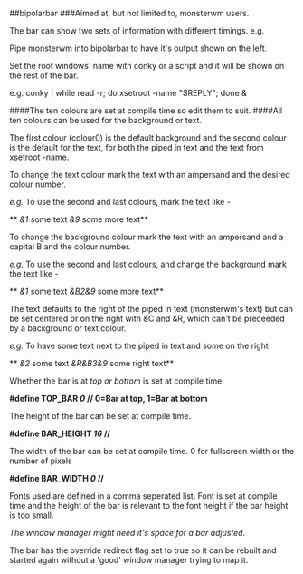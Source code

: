 ##bipolarbar
###Aimed at, but not limited to, monsterwm users.

The bar can show two sets of information with different timings. e.g.

Pipe monsterwm into bipolarbar to have it's output shown on the left.

Set the root windows' name with conky or a script and it will be
 shown on the rest of the bar.

e.g. conky | while read -r; do xsetroot -name "$REPLY"; done &

####The ten colours are set at compile time so edit them to suit.
####All ten colours can be used for the background or text.

The first colour (colour0) is the default background and the second colour
is the default for the text, for both the piped in text and the text from xsetroot -name.

To change the text colour mark the text with an ampersand and the desired colour number.

*e.g.* To use the second and last colours, mark the text like -

** *&1* some text *&9* some more text**

To change the background colour mark the text with an ampersand and a capital B and the colour number.

*e.g.* To use the second and last colours, and change the background mark the text like -

** *&1* some text *&B2&9* some more text**

The text defaults to the right of the piped in text (monsterwm's text)
but can be set centered or on the right with &C and &R, which can't be
preceeded by a background or text colour.

*e.g.* To have some text next to the piped in text and some on the right

** *&2* some text *&R&B3&9* some right text**

Whether the bar is at *top or bottom* is set at compile time.

**#define TOP_BAR *0*        // 0=Bar at top, 1=Bar at bottom**

The height of the bar can be set at compile time.

**#define BAR_HEIGHT *16*    //**

The width of the bar can be set at compile time. 0 for fullscreen width or 
the number of pixels

**#define BAR_WIDTH *0*    //**

Fonts used are defined in a comma seperated list.
Font is set at compile time and the height of the bar is relevant to the font height 
if the bar height is too small.

*The window manager might need it's space for a bar adjusted.*

The bar has the override redirect flag set to true so it can be rebuilt and started again without a 'good' window manager trying to map it.
